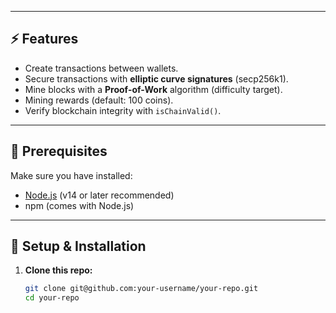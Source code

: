 
---

## ⚡ Features
- Create transactions between wallets.
- Secure transactions with **elliptic curve signatures** (secp256k1).
- Mine blocks with a **Proof-of-Work** algorithm (difficulty target).
- Mining rewards (default: 100 coins).
- Verify blockchain integrity with `isChainValid()`.

---

## 🔧 Prerequisites
Make sure you have installed:

- [Node.js](https://nodejs.org/) (v14 or later recommended)
- npm (comes with Node.js)

---

## 🚀 Setup & Installation

1. **Clone this repo:**
   ```bash
   git clone git@github.com:your-username/your-repo.git
   cd your-repo
